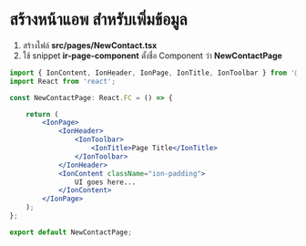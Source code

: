 
# สร้างหน้าแอพ สำหรับเพิ่มข้อมูล

1. สร้างไฟล์ **src/pages/NewContact.tsx**
2. ใช้ snippet **ir-page-component** ตั้งชื่อ Component ว่า **NewContactPage**

```jsx
import { IonContent, IonHeader, IonPage, IonTitle, IonToolbar } from '@ionic/react';
import React from 'react';

const NewContactPage: React.FC = () => {

    return (
        <IonPage>
            <IonHeader>
                <IonToolbar>
                    <IonTitle>Page Title</IonTitle>
                </IonToolbar>
            </IonHeader>
            <IonContent className="ion-padding">
                UI goes here...
            </IonContent>
        </IonPage>
    );
};

export default NewContactPage; 
```